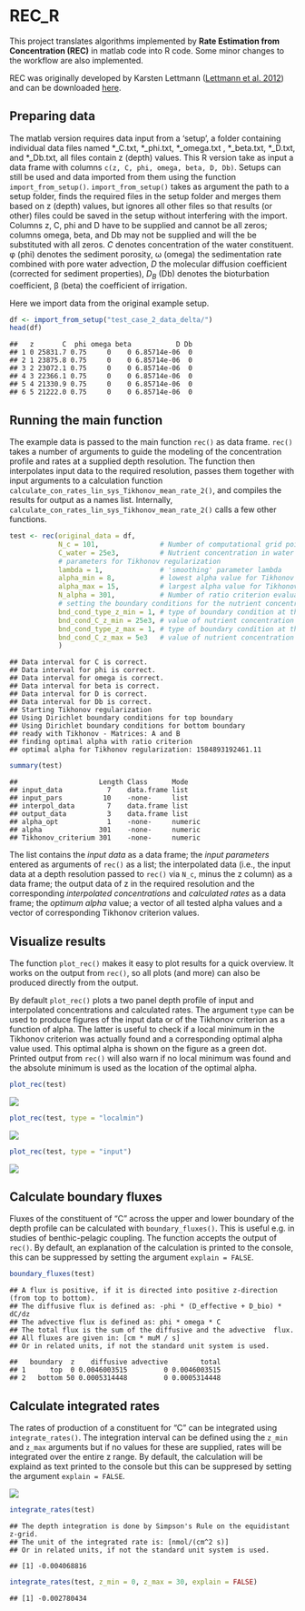 REC\_R
================

This project translates algorithms implemented by **Rate Estimation from
Concentration (REC)** in matlab code into R code. Some minor changes to
the workflow are also implemented.

REC was originally developed by Karsten Lettmann ([Lettmann et
al. 2012](https://www.sciencedirect.com/science/article/abs/pii/S0272771411000229))
and can be downloaded
[here](https://uol.de/icbm/physikalische-ozeanographie-theorie/downloads).

## Preparing data

The matlab version requires data input from a ‘setup’, a folder
containing individual data files named \*\_C.txt, \*\_phi.txt,
\*\_omega.txt , \*\_beta.txt, \*\_D.txt, and \*\_Db.txt, all files
contain z (depth) values. This R version take as input a data frame with
columns `c(z, C, phi, omega, beta, D, Db)`. Setups can still be used and
data imported from them using the function `import_from_setup()`.
`import_from_setup()` takes as argument the path to a setup folder,
finds the required files in the setup folder and merges them based on z
(depth) values, but ignores all other files so that results (or other)
files could be saved in the setup without interfering with the import.
Columns z, C, phi and D have to be supplied and cannot be all zeros;
columns omega, beta, and Db may not be supplied and will the be
substituted with all zeros. *C* denotes concentration of the water
constituent. φ (phi) denotes the sediment porosity, ω (omega) the
sedimentation rate combined with pore water advection, *D* the molecular
diffusion coefficient (corrected for sediment properties),
*D<sub>B</sub>* (Db) denotes the bioturbation coefficient, β (beta) the
coefficient of irrigation.

Here we import data from the original example setup.

``` r
df <- import_from_setup("test_case_2_data_delta/")
head(df)
```

    ##   z       C  phi omega beta           D Db
    ## 1 0 25831.7 0.75     0    0 6.85714e-06  0
    ## 2 1 23875.8 0.75     0    0 6.85714e-06  0
    ## 3 2 23072.1 0.75     0    0 6.85714e-06  0
    ## 4 3 22366.1 0.75     0    0 6.85714e-06  0
    ## 5 4 21330.9 0.75     0    0 6.85714e-06  0
    ## 6 5 21222.0 0.75     0    0 6.85714e-06  0

## Running the main function

The example data is passed to the main function `rec()` as data frame.
`rec()` takes a number of arguments to guide the modeling of the
concentration profile and rates at a supplied depth resolution. The
function then interpolates input data to the required resolution, passes
them together with input arguments to a calculation function
`calculate_con_rates_lin_sys_Tikhonov_mean_rate_2()`, and compiles the
results for output as a names list. Internally,
`calculate_con_rates_lin_sys_Tikhonov_mean_rate_2()` calls a few other
functions.

``` r
test <- rec(original_data = df,
            N_c = 101,               # Number of computational grid points
            C_water = 25e3,          # Nutrient concentration in water column (only important for irrigation)
            # parameters for Tikhonov regularization
            lambda = 1,              # 'smoothing' parameter lambda
            alpha_min = 8,           # lowest alpha value for Tikhonov regularisation and ratio criterion ( actually log_10(alpha_min) )
            alpha_max = 15,          # largest alpha value for Tikhonov regularisation and ratio criterion ( actually log_10(alpha_max) )
            N_alpha = 301,           # Number of ratio criterion evaluations in the alpha interval, to find the minimum
            # setting the boundary conditions for the nutrient concentration
            bnd_cond_type_z_min = 1, # type of boundary condition at the top: 1: for concentration / 2: for derivative
            bnd_cond_C_z_min = 25e3, # value of nutrient concentration or derivative at top
            bnd_cond_type_z_max = 1, # type of boundary condition at the bottom: 1: for concentration / 2: for derivative
            bnd_cond_C_z_max = 5e3   # value of nutrient concentration or derivative at bottom
            )
```

    ## Data interval for C is correct.
    ## Data interval for phi is correct.
    ## Data interval for omega is correct.
    ## Data interval for beta is correct.
    ## Data interval for D is correct.
    ## Data interval for Db is correct.
    ## Starting Tikhonov regularization
    ## Using Dirichlet boundary conditions for top boundary
    ## Using Dirichlet boundary conditions for bottom boundary
    ## ready with Tikhonov - Matrices: A and B
    ## finding optimal alpha with ratio criterion
    ## optimal alpha for Tikhonov regularization: 1584893192461.11

``` r
summary(test)
```

    ##                    Length Class      Mode   
    ## input_data           7    data.frame list   
    ## input_pars          10    -none-     list   
    ## interpol_data        7    data.frame list   
    ## output_data          3    data.frame list   
    ## alpha_opt            1    -none-     numeric
    ## alpha              301    -none-     numeric
    ## Tikhonov_criterium 301    -none-     numeric

The list contains the *input data* as a data frame; the *input
parameters* entered as arguments of `rec()` as a list; the interpolated
data (i.e., the input data at a depth resolution passed to `rec()` via
`N_c`, minus the z column) as a data frame; the output data of z in the
required resolution and the corresponding *interpolated concentrations*
and *calculated rates* as a data frame; the *optimum alpha* value; a
vector of all tested alpha values and a vector of corresponding Tikhonov
criterion values.

## Visualize results

The function `plot_rec()` makes it easy to plot results for a quick
overview. It works on the output from `rec()`, so all plots (and more)
can also be produced directly from the output.

By default `plot_rec()` plots a two panel depth profile of input and
interpolated concentrations and calculated rates. The argument `type`
can be used to produce figures of the input data or of the Tikhonov
criterion as a function of alpha. The latter is useful to check if a
local minimum in the Tikhonov criterion was actually found and a
corresponding optimal alpha value used. This optimal alpha is shown on
the figure as a green dot. Printed output from `rec()` will also warn if
no local minimum was found and the absolute minimum is used as the
location of the optimal alpha.

``` r
plot_rec(test)
```

![](README_files/figure-gfm/unnamed-chunk-4-1.png)<!-- -->

``` r
plot_rec(test, type = "localmin")
```

![](README_files/figure-gfm/unnamed-chunk-5-1.png)<!-- -->

``` r
plot_rec(test, type = "input")
```

![](README_files/figure-gfm/unnamed-chunk-6-1.png)<!-- -->

## Calculate boundary fluxes

Fluxes of the constituent of “C” across the upper and lower boundary of
the depth profile can be calculated with `boundary_fluxes()`. This is
useful e.g. in studies of benthic-pelagic coupling. The function accepts
the output of `rec()`. By default, an explanation of the calculation is
printed to the console, this can be suppressed by setting the argument
`explain = FALSE`.

``` r
boundary_fluxes(test)
```

    ## A flux is positive, if it is directed into positive z-direction (from top to bottom). 
    ## The diffusive flux is defined as: -phi * (D_effective + D_bio) * dC/dz 
    ## The advective flux is defined as: phi * omega * C 
    ## The total flux is the sum of the diffusive and the advective  flux. 
    ## All fluxes are given in: [cm * muM / s] 
    ## Or in related units, if not the standard unit system is used.

    ##   boundary  z    diffusive advective        total
    ## 1      top  0 0.0046003515         0 0.0046003515
    ## 2   bottom 50 0.0005314448         0 0.0005314448

## Calculate integrated rates

The rates of production of a constituent for “C” can be integrated using
`integrate_rates()`. The integration interval can be defined using the
`z_min` and `z_max` arguments but if no values for these are supplied,
rates will be integrated over the entire z range. By default, the
calculation will be explaind as text printed to the console but this can
be suppresed by setting the argument `explain = FALSE`.

![](README_files/figure-gfm/unnamed-chunk-8-1.png)<!-- -->

``` r
integrate_rates(test)
```

    ## The depth integration is done by Simpson's Rule on the equidistant z-grid.  
    ## The unit of the integrated rate is: [nmol/(cm^2 s)] 
    ## Or in related units, if not the standard unit system is used.

    ## [1] -0.004068816

``` r
integrate_rates(test, z_min = 0, z_max = 30, explain = FALSE)
```

    ## [1] -0.002780434
